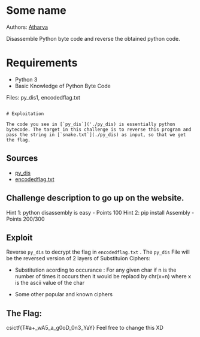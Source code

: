
# Some name

Authors: [Atharva](https://github.com/Atharva-Gundawar)

Disassemble Python byte code and reverse the obtained python code.

# Requirements

- Python 3
- Basic Knowledge of Python Byte Code


Files: py_dis1, encodedflag.txt
```

# Exploitation

The code you see in [`py_dis`]('./py_dis) is essentially python bytecode. The target in this challenge is to reverse this program and pass the string in [`snake.txt`](./py_dis) as input, so that we get the flag.

```
## Sources

- [py_dis](./py_dis)
- [encodedflag.txt](./encodedflag.txt)

## Challenge description to go up on the website.

Hint 1: python disassembly is easy  - Points 100
Hint 2: pip install Assembly - Points 200/300

## Exploit

<!-- Much more detailed description than the following. -->
Reverse `py_dis` to decrypt the flag in `encodedflag.txt` .
The `py_dis`  File will be the reversed version of 2 layers of Substituion Ciphers:

 - Substitution acording to occurance : For any given char if n is the number of times it occurs then it would be replacd by chr(x+n) where x is the ascii value of the char
 
 - Some other popular and known ciphers 

 
## The Flag:
csictf{T#a+_wA5_a_g0oD_0n3_YaY}
Feel free to change this XD
